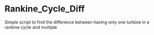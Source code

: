 # Rankine_Cycle_Diff
Simple script to find the difference between having only one turbine in a rankine cycle and multiple
